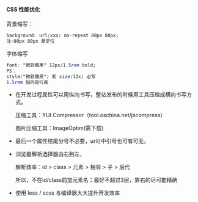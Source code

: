 #### CSS 性能优化

背景缩写：

~~~css
background: url(xxx) no-repeat 80px 80px;
注:80px 80px 是定位
~~~



字体缩写

~~~css
font: "微软雅黑" 12px/1.5rem bold;
PS：
style("微软雅黑") 和 size(12x) 必写
1.5rem 指的是行高
~~~



- 在开发过程属性可以用纵向书写，整站发布的时候用工具压缩成横向书写方式。

  压缩工具：YUI Compressor（tool.oschina.net/jscompress）

  图片压缩工具：ImageOptim(需下载)

- 最后一个属性结尾分号不必要，url()中引号也可有可无。

- 浏览器解析选择器由右到左，

  解析效率：id > class > 元素 > 相邻 > 子 > 后代

  所以，不在id/class前加元素名；最好不超过3层，靠右的尽可能精确

- 使用 less / scss 与编译器大大提升开发效率

